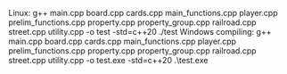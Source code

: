 Linux:
g++ main.cpp board.cpp cards.cpp main_functions.cpp player.cpp prelim_functions.cpp property.cpp property_group.cpp railroad.cpp street.cpp utility.cpp -o test -std=c++20 
./test
Windows compiling:
g++ main.cpp board.cpp cards.cpp main_functions.cpp player.cpp prelim_functions.cpp property.cpp property_group.cpp railroad.cpp street.cpp utility.cpp -o test.exe -std=c++20 
.\test.exe